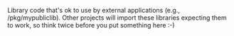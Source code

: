 Library code that's ok to use by external applications (e.g., /pkg/mypubliclib). Other projects will import these libraries expecting them to work, so think twice before you put something here :-)
